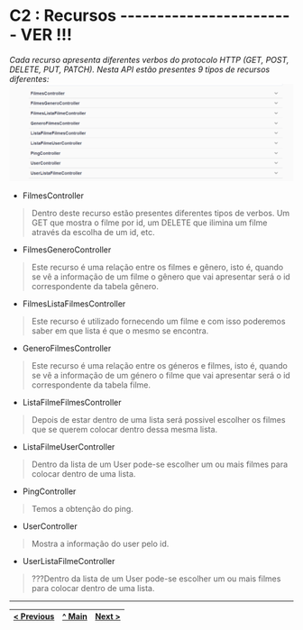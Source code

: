 # C2 : Recursos ------------------------ VER !!!

_Cada recurso apresenta diferentes verbos do protocolo HTTP (GET, POST, DELETE, PUT, PATCH)._
_Nesta API estão presentes 9 tipos de recursos diferentes:_
![System architecture](images/image8.png)
* FilmesController
> Dentro deste recurso estão presentes diferentes tipos de verbos. Um GET que mostra o filme por id, um DELETE que ilimina um filme através da escolha de um id, etc. 

* FilmesGeneroController
> Este recurso é uma relação entre os filmes e gênero, isto é, quando se vê a informação de um filme o gênero que vai apresentar será o id correspondente da tabela gênero.

* FilmesListaFilmesController
> Este recurso é utilizado fornecendo um filme e com isso poderemos saber em que lista é que o mesmo se encontra.

* GeneroFilmesController
> Este recurso é uma relação entre os géneros e filmes, isto é, quando se vê a informação de um género o filme que vai apresentar será o id correspondente da tabela filme.

* ListaFilmeFilmesController
> Depois de estar dentro de uma lista será possivel escolher os filmes que se querem colocar dentro dessa mesma lista.

* ListaFilmeUserController
> Dentro da lista de um User pode-se escolher um ou mais filmes para colocar dentro de uma lista.

* PingController
> Temos a obtenção do ping.

* UserController
> Mostra a informação do user pelo id.

* UserListaFilmeController
> ???Dentro da lista de um User pode-se escolher um ou mais filmes para colocar dentro de uma lista.

---
[< Previous](c1.md) | [^ Main](../../../) | [Next >](c3.md)
:--- | :---: | ---: 
